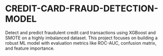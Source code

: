 # CREDIT-CARD-FRAUD-DETECTION-MODEL
Detect and predict fraudulent credit card transactions using XGBoost and SMOTE on a highly imbalanced dataset. This project focuses on building a robust ML model with evaluation metrics like ROC-AUC, confusion matrix, and feature importance.
